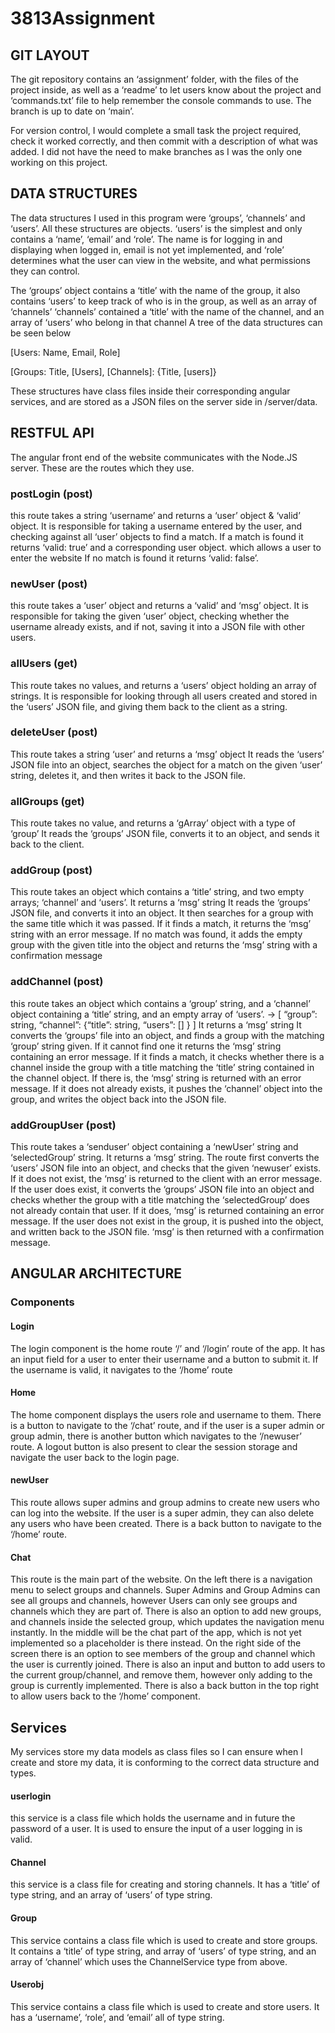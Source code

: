 # 3813Assignment

## GIT LAYOUT
The git repository contains an ‘assignment’ folder, with the files of the project inside, as well as a ‘readme’ to let users know about the project and ‘commands.txt’ file to help remember the console commands to use. The branch is up to date on ‘main’. 

For version control, I would complete a small task the project required, check it worked correctly, and then commit with a description of what was added. I did not have the need to make branches as I was the only one working on this project.

## DATA STRUCTURES
The data structures I used in this program were ‘groups’, ‘channels’ and ‘users’. 
All these structures are objects. ‘users’ is the simplest and only contains a ‘name’, ‘email’ and ‘role’. The name is for logging in and displaying when logged in, email is not yet implemented, and ‘role’ determines what the user can view in the website, and what permissions they can control.
 
The ‘groups’ object contains a ‘title’ with the name of the group, it also contains ‘users’ to keep track of who is in the group, as well as an array of ‘channels’
‘channels’ contained a ‘title’ with the name of the channel, and an array of ‘users’ who belong in that channel
A tree of the data structures can be seen below

[Users:	Name, Email, Role]

[Groups: Title, [Users], [Channels]: {Title, [users]}

These structures have class files inside their corresponding angular services, and are stored as a JSON files on the server side in /server/data.



## RESTFUL API
The angular front end of the website communicates with the Node.JS server. These are the routes which they use.

### postLogin (post)
this route takes a string ‘username’ and returns a ‘user’ object & ‘valid’ object.
It is responsible for taking a username entered by the user, and checking against all ‘user’ objects to find a match. If a match is found it returns ‘valid: true’ and a corresponding user object.  which allows a user to enter the website If no match is found it returns ‘valid: false’. 
### newUser (post)
this route takes a ‘user’ object and returns a ‘valid’ and ‘msg’ object.
It is responsible for taking the given ‘user’ object, checking whether the username already exists, and if not, saving it into a JSON file with other users. 
### allUsers (get)
This route takes no values, and returns a ‘users’ object holding an array of strings.
It is responsible for looking through all users created and stored in the ‘users’ JSON file, and giving them back to the client as a string.

### deleteUser (post)
This route takes a string ‘user’ and returns a ‘msg’ object
It reads the ‘users’ JSON file into an object, searches the object for a match on the given ‘user’ string, deletes it, and then writes it back to the JSON file.
### allGroups (get)
This route takes no value, and returns a ‘gArray’ object with a type of ‘group’
It reads the ‘groups’ JSON file, converts it to an object, and sends it back to the client.

### addGroup (post)
This route takes an object which contains a ‘title’ string, and two empty arrays; ‘channel’ and ‘users’. It returns a ‘msg’ string
It reads the ‘groups’ JSON file, and converts it into an object. It then searches for a group with the same title which it was passed. If it finds a match, it returns the ‘msg’ string with an error message. If no match was found, it adds the empty group with the given title into the object and returns the ‘msg’ string with a confirmation message

### addChannel (post)
this route takes an object which contains a ‘group’ string, and a ‘channel’ object containing a ‘title’ string, and an empty array of ‘users’. -> [ “group”: string, “channel”: {“title”: string, “users”: [] } ] It returns a ‘msg’ string
It converts the ‘groups’ file into an object, and finds a group with the matching ‘group’ string given. If it cannot find one it returns the ‘msg’ string containing an error message. If it finds a match, it checks whether there is a channel inside the group with a title matching the ‘title’ string contained in the channel object. If there is, the ‘msg’ string is returned with an error message. If it does not already exists, it pushes the ‘channel’ object into the group, and writes the object back into the JSON file.
### addGroupUser (post)
This route takes a ‘senduser’ object containing a ‘newUser’ string and ‘selectedGroup’ string. It returns a ‘msg’ string.
The route first converts the ‘users’ JSON file into an object, and checks that the given ‘newuser’ exists. If it does not exist, the ‘msg’ is returned to the client with an error message. If the user does exist, it converts the ‘groups’ JSON file into an object and checks whether the group with a title matching the ‘selectedGroup’ does not already contain that user. If it does, ‘msg’ is returned containing an error message. If the user does not exist in the group, it is pushed into the object, and written back to the JSON file. ‘msg’ is then returned with a confirmation message.


## ANGULAR ARCHITECTURE
### Components
#### Login
The login component is the home route ‘/’ and ‘/login’ route of the app. It has an input field for a user to enter their username and a button to submit it. If the username is valid, it navigates to the ‘/home’ route
#### Home 
The home component displays the users role and username to them. There is a button to navigate to the ‘/chat’ route, and if the user is a super admin or group admin, there is another button which navigates to the ‘/newuser’ route. A logout button is also present to clear the session storage and navigate the user back to the login page.
#### newUser
This route allows super admins and group admins to create new users who can log into the website. If the user is a super admin, they can also delete any users who have been created. There is a back button to navigate to the ‘/home’ route.
#### Chat
This route is the main part of the website. On the left there is a navigation menu to select groups and channels. Super Admins and Group Admins can see all groups and channels, however Users can only see groups and channels which they are part of. There is also an option to add new groups, and channels inside the selected group, which updates the navigation menu instantly. In the middle will be the chat part of the app, which is not yet implemented so a placeholder is there instead. On the right side of the screen there is an option to see members of the group and channel which the user is currently joined. There is also an input and button to add users to the current group/channel, and remove them, however only adding to the group is currently implemented. There is also a back button in the top right to allow users back to the ‘/home’ component.

## Services
My services store my data models as class files so I can ensure when I create and store my data, it is conforming to the correct data structure and types.
#### userlogin
this service is a class file which holds the username and in future the password of a user. It is used to ensure the input of a user logging in is valid.
#### Channel
this service is a class file for creating and storing channels. It has a ‘title’ of type string, and an array of ‘users’ of type string.
#### Group
This service contains a class file which is used to create and store groups. It contains a ‘title’ of type string, and array of ‘users’ of type string, and an array of ‘channel’ which uses the ChannelService type from above.
#### Userobj
This service contains a class file which is used to create and store users. It has a ‘username’, ‘role’, and ‘email’ all of type string.
